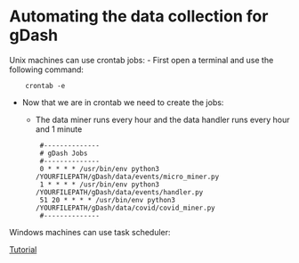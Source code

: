 # Automating the data collection for gDash

Unix machines can use crontab jobs:
    - First open a terminal and use the following command:
   
        crontab -e
   
   - Now that we are in crontab we need to create the jobs:
  
        - The data miner runs every hour and the data handler runs every hour and 1 minute 
        
         
               #--------------
               # gDash Jobs
               #--------------
               0 * * * * /usr/bin/env python3 /YOURFILEPATH/gDash/data/events/micro_miner.py
               1 * * * * /usr/bin/env python3 /YOURFILEPATH/gDash/data/events/handler.py
               51 20 * * * * /usr/bin/env python3 /YOURFILEPATH/gDash/data/covid/covid_miner.py
               #--------------
          

Windows machines can use task scheduler:

   [Tutorial](https://www.windowscentral.com/how-create-automated-task-using-task-scheduler-windows-10)
